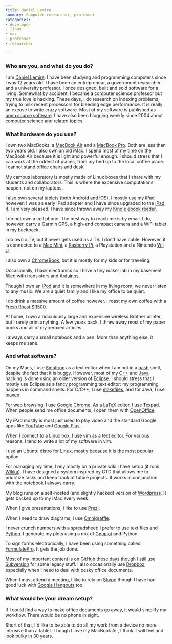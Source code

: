 ```yaml
---
title: Daniel Lemire
summary: Computer researcher, professor
categories:
- developer
- linux
- mac
- professor
- researcher

---
```


### Who are you, and what do you do?

I am [Daniel Lemire](http://lemire.me/ "Daniel's website."). I have been studying and programming computers since I was 12 years old. I have been an entrepreneur, a government researcher and a university professor. I once designed, built and sold software for a living. Somewhat by accident, I became a computer science professor but my true love is hacking. These days, I do research on indexing problems, trying to milk recent processors for bleeding edge performance. It is really an excuse to write crazy software. Most of my software is published as [open source software](https://github.com/lemire "Daniel's GitHub account."). I have also been blogging weekly since 2004 about computer science and related topics.

### What hardware do you use?

I own two MacBooks: a [MacBook Air][macbook-air] and a [MacBook Pro][macbook-pro]. Both are less than two years old. I also own an old [iMac][]. I spend most of my time on the MacBook Air because it is light and powerful enough. I should stress that I can work at the oddest of places, from my bed up to the local coffee place. I cannot stand office chairs and desk.

My campus laboratory is mostly made of Linux boxes that I share with my students and collaborators. This is where the expensive computations happen, not on my laptops.

I also own several tablets (both Android and iOS). I mostly use my iPad however: I was an early iPad adopter and I have since upgraded to the [iPad 4][ipad-4]. I am very pleased. I have since thrown away my [Kindle ebook reader][kindle].

I do not own a cell phone. The best way to reach me is by email. I do, however, carry a Garmin GPS, a high-end compact camera and a WiFi tablet in my backpack.

I do own a TV, but it never gets used as a TV: I don't have cable. However, it is connected to a [Mac Mini][mac-mini], a [Rasberry Pi][raspberry-pi], a Playstation and a Nintendo [Wii U][wii-u].

I also own a [ChromeBook][], but it is mostly for my kids or for traveling.

Occasionally, I hack electronics so I have a tiny maker lab in my basement filled with transistors and [Arduinos][arduino].

Though I own an [iPod][] and it is somewhere in my living room, we never listen to any music. We are a quiet family and I like my office to be quiet.

I do drink a massive amount of coffee however. I roast my own coffee with a [Fresh Roast SR500][sr500].

At home, I own a ridiculously large and expensive wireless Brother printer, but I rarely print anything. A few years back, I threw away most of my paper books and all of my xeroxed articles.

I always carry a small notebook and a pen. More than anything else, it keeps me sane.

### And what software?

On my Macs, I use [Smultron][] as a text editor when I am not in a [bash][] shell, despite the fact that it is buggy. However, most of my [C++][c-plusplus] and [Java][] hacking is done using an older version of [Eclipse][]. I should stress that I mostly use Eclipse as a fancy programming text editor: my programming happens in command shells. For C/C++, I use [makefiles][make], and for Java, I use [maven][].

For web browsing, I use [Google Chrome][chrome]. As a [LaTeX][] editor, I use [Texpad][]. When people send me office documents, I open them with [OpenOffice][].

My iPad mostly is most just used to play video and the standard Google apps like [YouTube][youtube-ios] and [Google Plus][google-plus-ios].

When I connect to a Linux box, I use [vim][] as a text editor. For various reasons, I tend to write a lot of my software in vim.

I use an [Ubuntu][] distro for Linux, mostly because it is the most popular option.

For managing my time, I rely mostly on a private wiki I have setup (it runs [Wikka][wikkawiki]). I have designed a system inspired by GTD that allows me to prioritize tasks and keep track of future projects. It works in conjunction with the notebook I always carry.

My blog runs on a self-hosted (and slightly hacked) version of [Wordpress][]. It gets backed up to my iMac every week.

When I give presentations, I like to use [Prezi][].

When I need to draw diagrams, I use [Omnigraffle][].

I never crunch numbers with a spreadsheet: I prefer to use text files and [Python][]. I generate my plots using a mix of [Gnuplot][] and Python.

To sign forms electronically, I have been using something called [FormulatePro][]. It gets the job done.

Most of my important content is on [GitHub][] these days though I still use [Subversion][] for some legacy stuff. I also occasionally use [Dropbox][], especially when I need to deal with pesky office documents.

When I must attend a meeting, I like to rely on [Skype][] though I have had good luck with [Google Hangouts][google-hangouts] too.

### What would be your dream setup?

If I could find a way to make office documents go away, it would simplify my workflow. There would be no phone in sight.

Short of that, I'd like to be able to do all my work from a device no more intrusive than a tablet. Though I love my MacBook Air, I think it will feel and look bulky in 30 years.

[arduino]: http://www.arduino.cc/ "Open-source prototyping hardware."
[chromebook]: http://www.google.com/intl/en/chrome/devices/features/ "A laptop built for only running Web apps."
[imac]: https://www.apple.com/imac/ "An all-in-one computer."
[ipad-4]: https://en.wikipedia.org/wiki/IPad_(4th_generation) "A 9.7 inch iOS tablet."
[ipod]: https://www.apple.com/ipod/ "A music player."
[kindle]: https://www.amazon.com/Kindle-Ereader-ebook-reader/dp/B007HCCNJU "A digital book reader."
[mac-mini]: https://www.apple.com/mac-mini/ "A small desktop computer."
[macbook-air]: https://www.apple.com/macbook-air/ "A very thin laptop."
[macbook-pro]: https://www.apple.com/macbook-pro/ "A laptop."
[raspberry-pi]: https://en.wikipedia.org/wiki/Raspberry_Pi "A single-board hackable computer."
[sr500]: https://www.amazon.com/FreshRoast-SR500-Automatic-Coffee-Roaster/dp/B0034D9ONO "A coffee bean roaster."
[wii-u]: https://www.nintendo.com/wiiu "A unique gaming console."
[bash]: http://www.gnu.org/software/bash/ "A terminal shell."
[c-plusplus]: https://en.wikipedia.org/wiki/C%2B%2B "A compiled programming language."
[chrome]: https://www.google.com/intl/en/chrome/browser/ "A WebKit-based browser, where each tab runs in its own thread."
[dropbox]: https://www.dropbox.com/ "Online syncing and storage."
[eclipse]: https://www.eclipse.org/ "A flexible, open-source IDE."
[formulatepro]: https://code.google.com/archive/p/formulatepro "A Mac tool for editing PDFs."
[github]: https://github.com/ "A Git code repository service."
[gnuplot]: http://www.gnuplot.info/ "A command-line graphing tool."
[google-hangouts]: https://hangouts.google.com/ "A voice, video and text chat service."
[google-plus-ios]: https://itunes.apple.com/us/app/google+/id447119634 "A Google+ client for iOS."
[java]: https://www.java.com/en/ "A cross-platform compiled programming language."
[latex]: https://www.latex-project.org/ "Typesetting software."
[make]: http://www.gnu.org/software/make/manual/make.html "Software to prepare code for compilation."
[maven]: http://maven.apache.org/ "Software project management software."
[omnigraffle]: https://www.omnigroup.com/omnigraffle/ "Diagramming software for the Mac."
[openoffice]: http://www.openoffice.org/ "An open-source office suite."
[prezi]: https://prezi.com/ "Web-based presentations."
[python]: https://www.python.org/ "An interpreted scripting language."
[skype]: https://www.skype.com/en/ "Voice and video chat software."
[smultron]: https://www.peterborgapps.com/smultron/ "A text editor for the Mac."
[subversion]: http://subversion.tigris.org/ "A version control system."
[texpad]: https://www.texpadapp.com/osx "A LaTeX editor for the Mac."
[ubuntu]: https://www.ubuntu.com/ "A Unix distribution."
[vim]: https://www.vim.org/ "A command-line text editor."
[wikkawiki]: https://en.wikipedia.org/wiki/WikkaWiki "A PHP-based wiki engine."
[wordpress]: https://wordpress.com/ "Weblog publishing software."
[youtube-ios]: https://itunes.apple.com/us/app/youtube/id544007664 "A YouTube client for iOS."
